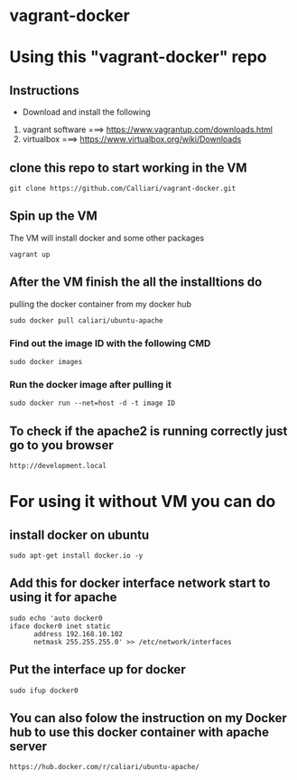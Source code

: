 # vagrant-docker


# Using this "vagrant-docker" repo
 ## Instructions
  * Download and install the following
  1. vagrant software ===> https://www.vagrantup.com/downloads.html
  2. virtualbox ===> https://www.virtualbox.org/wiki/Downloads

  ## clone this repo to start working in the VM

  ```
  git clone https://github.com/Calliari/vagrant-docker.git
  ```

## Spin up the VM
The VM will install docker and some other packages

```
vagrant up
```

## After the VM finish the all the installtions do

pulling the docker container from my docker hub

```
sudo docker pull caliari/ubuntu-apache
```

### Find out the image ID with the following CMD

```
sudo docker images
```

### Run the docker image after pulling it

```
sudo docker run --net=host -d -t image ID
```

## To check if the apache2 is running correctly just go to you browser
```
http://development.local
```

# For using it without VM you can do

## install docker on ubuntu

```
sudo apt-get install docker.io -y
```

##  Add this for docker interface network start to using it for apache

```
sudo echo 'auto docker0
iface docker0 inet static
      address 192.168.10.102
      netmask 255.255.255.0' >> /etc/network/interfaces
```

## Put the interface up for docker
```
sudo ifup docker0
```

## You can also folow the instruction on my Docker hub to use this docker container with apache server

```
https://hub.docker.com/r/caliari/ubuntu-apache/
```
